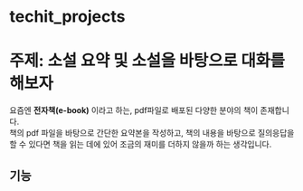 # techit_projects
# 주제: 소설 요약 및 소설을 바탕으로 대화를 해보자
요즘엔 **전자책(e-book)** 이라고 하는, pdf파일로 배포된 다양한 분야의 책이 존재합니다.  
책의 pdf 파일을 바탕으로 간단한 요약본을 작성하고, 책의 내용을 바탕으로 질의응답을 할 수 있다면 책을 읽는 데에 있어 조금의 재미를 더하지 않을까 하는 생각입니다.  

## 기능
